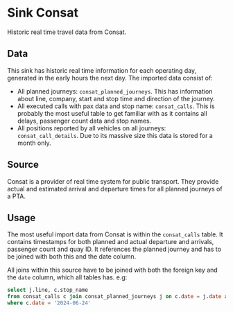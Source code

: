 # Sink Consat

Historic real time travel data from Consat.

## Data

This sink has historic real time information for each operating day,
generated in the early hours the next day. The imported data consist
of:

- All planned journeys: `consat_planned_journeys`. This has
  information about line, company, start and stop time and direction
  of the journey.
- All executed calls with pax data and stop name: `consat_calls`. This
  is probably the most useful table to get familiar with as it
  contains all delays, passenger count data and stop names.
- All positions reported by all vehicles on all journeys:
  `consat_call_details`. Due to its massive size this data is stored
  for a month only.

## Source

Consat is a provider of real time system for public transport. They
provide actual and estimated arrival and departure times for all
planned journeys of a PTA.

## Usage

The most useful import data from Consat is within the `consat_calls`
table.  It contains timestamps for both planned and actual departure
and arrivals, passenger count and quay ID. It references the planned
journey and has to be joined with both this and the date column.

All joins within this source have to be joined with both the foreign
key and the `date` column, which all tables has. e.g:
```sql
select j.line, c.stop_name
from consat_calls c join consat_planned_journeys j on c.date = j.date and c.planned_journey_id = j.id
where c.date = '2024-06-24'
```

